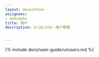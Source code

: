 ```yaml
---
layout: docwithnav
assignees:
- ashvayka
title: 用户
description: GridLinks 用户管理


---
```


{% include docs/user-guide/ui/users.md %}